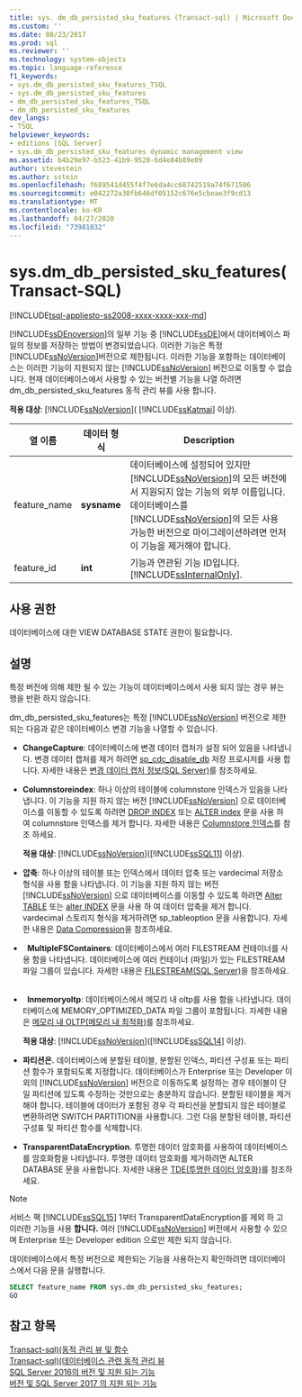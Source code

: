 ```yaml
---
title: sys. dm_db_persisted_sku_features (Transact-sql) | Microsoft Docs
ms.custom: ''
ms.date: 08/23/2017
ms.prod: sql
ms.reviewer: ''
ms.technology: system-objects
ms.topic: language-reference
f1_keywords:
- sys.dm_db_persisted_sku_features_TSQL
- sys.dm_db_persisted_sku_features
- dm_db_persisted_sku_features_TSQL
- dm_db_persisted_sku_features
dev_langs:
- TSQL
helpviewer_keywords:
- editions [SQL Server]
- sys.dm_db_persisted_sku_features dynamic management view
ms.assetid: b4b29e97-b523-41b9-9528-6d4e84b89e09
author: stevestein
ms.author: sstein
ms.openlocfilehash: f689541d455f4f7e6da4cc68742519a74f671506
ms.sourcegitcommit: e042272a38fb646df05152c676e5cbeae3f9cd13
ms.translationtype: MT
ms.contentlocale: ko-KR
ms.lasthandoff: 04/27/2020
ms.locfileid: "73981832"
---
```

# <a name="sysdm_db_persisted_sku_features-transact-sql"></a>sys.dm_db_persisted_sku_features(Transact-SQL)
[!INCLUDE[tsql-appliesto-ss2008-xxxx-xxxx-xxx-md](../../includes/tsql-appliesto-ss2008-xxxx-xxxx-xxx-md.md)]

  [!INCLUDE[ssDEnoversion](../../includes/ssdenoversion-md.md)]의 일부 기능 중 [!INCLUDE[ssDE](../../includes/ssde-md.md)]에서 데이터베이스 파일의 정보를 저장하는 방법이 변경되었습니다. 이러한 기능은 특정 [!INCLUDE[ssNoVersion](../../includes/ssnoversion-md.md)]버전으로 제한됩니다. 이러한 기능을 포함하는 데이터베이스는 이러한 기능이 지원되지 않는 [!INCLUDE[ssNoVersion](../../includes/ssnoversion-md.md)] 버전으로 이동할 수 없습니다. 현재 데이터베이스에서 사용할 수 있는 버전별 기능을 나열 하려면 dm_db_persisted_sku_features 동적 관리 뷰를 사용 합니다.
  
**적용 대상**: [!INCLUDE[ssNoVersion](../../includes/ssnoversion-md.md)]( [!INCLUDE[ssKatmai](../../includes/sskatmai-md.md)] 이상).
  
|열 이름|데이터 형식|Description|  
|-----------------|---------------|-----------------|  
|feature_name|**sysname**|데이터베이스에 설정되어 있지만 [!INCLUDE[ssNoVersion](../../includes/ssnoversion-md.md)]의 모든 버전에서 지원되지 않는 기능의 외부 이름입니다. 데이터베이스를 [!INCLUDE[ssNoVersion](../../includes/ssnoversion-md.md)]의 모든 사용 가능한 버전으로 마이그레이션하려면 먼저 이 기능을 제거해야 합니다.|  
|feature_id|**int**|기능과 연관된 기능 ID입니다. [!INCLUDE[ssInternalOnly](../../includes/ssinternalonly-md.md)].|  
  
## <a name="permissions"></a>사용 권한  
 데이터베이스에 대한 VIEW DATABASE STATE 권한이 필요합니다.  
  
## <a name="remarks"></a>설명  
 특정 버전에 의해 제한 될 수 있는 기능이 데이터베이스에서 사용 되지 않는 경우 뷰는 행을 반환 하지 않습니다.  
  
 dm_db_persisted_sku_features는 특정 [!INCLUDE[ssNoVersion](../../includes/ssnoversion-md.md)] 버전으로 제한 되는 다음과 같은 데이터베이스 변경 기능을 나열할 수 있습니다.  
  
-   **ChangeCapture**: 데이터베이스에 변경 데이터 캡처가 설정 되어 있음을 나타냅니다. 변경 데이터 캡처를 제거 하려면 [sp_cdc_disable_db](../../relational-databases/system-stored-procedures/sys-sp-cdc-disable-db-transact-sql.md) 저장 프로시저를 사용 합니다. 자세한 내용은 [변경 데이터 캡처 정보&#40;SQL Server&#41;](../../relational-databases/track-changes/about-change-data-capture-sql-server.md)를 참조하세요.  
  
-   **Columnstoreindex**: 하나 이상의 테이블에 columnstore 인덱스가 있음을 나타냅니다. 이 기능을 지원 하지 않는 버전 [!INCLUDE[ssNoVersion](../../includes/ssnoversion-md.md)] 으로 데이터베이스를 이동할 수 있도록 하려면 [DROP INDEX](../../t-sql/statements/drop-index-transact-sql.md) 또는 [ALTER index](../../t-sql/statements/alter-index-transact-sql.md) 문을 사용 하 여 columnstore 인덱스를 제거 합니다. 자세한 내용은 [Columnstore 인덱스](../../relational-databases/indexes/columnstore-indexes-overview.md)를 참조 하세요.  
  
    **적용 대상**: [!INCLUDE[ssNoVersion](../../includes/ssnoversion-md.md)]([!INCLUDE[ssSQL11](../../includes/sssql11-md.md)] 이상).  
  
-   **압축**: 하나 이상의 테이블 또는 인덱스에서 데이터 압축 또는 vardecimal 저장소 형식을 사용 함을 나타냅니다. 이 기능을 지원 하지 않는 버전 [!INCLUDE[ssNoVersion](../../includes/ssnoversion-md.md)] 으로 데이터베이스를 이동할 수 있도록 하려면 [Alter TABLE](../../t-sql/statements/alter-table-transact-sql.md) 또는 [alter INDEX](../../t-sql/statements/alter-index-transact-sql.md) 문을 사용 하 여 데이터 압축을 제거 합니다. vardecimal 스토리지 형식을 제거하려면 sp_tableoption 문을 사용합니다. 자세한 내용은 [Data Compression](../../relational-databases/data-compression/data-compression.md)을 참조하세요.  
  
-   **MultipleFSContainers**: 데이터베이스에서 여러 FILESTREAM 컨테이너를 사용 함을 나타냅니다. 데이터베이스에 여러 컨테이너 (파일)가 있는 FILESTREAM 파일 그룹이 있습니다. 자세한 내용은 [FILESTREAM&#40;SQL Server&#41;](../../relational-databases/blob/filestream-sql-server.md)을 참조하세요.  
  
-   **Inmemoryoltp**: 데이터베이스에서 메모리 내 oltp를 사용 함을 나타냅니다. 데이터베이스에 MEMORY_OPTIMIZED_DATA 파일 그룹이 포함됩니다. 자세한 내용은 [메모리 내 OLTP&#40;메모리 내 최적화&#41;](../../relational-databases/in-memory-oltp/in-memory-oltp-in-memory-optimization.md)를 참조하세요.  
  
  **적용 대상**: [!INCLUDE[ssNoVersion](../../includes/ssnoversion-md.md)]([!INCLUDE[ssSQL14](../../includes/sssql14-md.md)] 이상). 
  
-   **파티션은.** 데이터베이스에 분할된 테이블, 분할된 인덱스, 파티션 구성표 또는 파티션 함수가 포함되도록 지정합니다. 데이터베이스가 Enterprise 또는 Developer 이외의 [!INCLUDE[ssNoVersion](../../includes/ssnoversion-md.md)] 버전으로 이동하도록 설정하는 경우 테이블이 단일 파티션에 있도록 수정하는 것만으로는 충분하지 않습니다. 분할된 테이블을 제거해야 합니다. 테이블에 데이터가 포함된 경우 각 파티션을 분할되지 않은 테이블로 변환하려면 SWITCH PARTITION을 사용합니다. 그런 다음 분할된 테이블, 파티션 구성표 및 파티션 함수를 삭제합니다.  
  
-   **TransparentDataEncryption.** 투명한 데이터 암호화를 사용하여 데이터베이스를 암호화함을 나타냅니다. 투명한 데이터 암호화를 제거하려면 ALTER DATABASE 문을 사용합니다. 자세한 내용은 [TDE&#40;투명한 데이터 암호화&#41;](../../relational-databases/security/encryption/transparent-data-encryption.md)를 참조하세요.  

> [!NOTE]
> 서비스 팩 [!INCLUDE[ssSQL15](../../includes/sssql15-md.md)] 1부터 TransparentDataEncryption를 제외 하 고 이러한 기능을 사용 **합니다.** 여러 [!INCLUDE[ssNoVersion](../../includes/ssnoversion-md.md)] 버전에서 사용할 수 있으며 Enterprise 또는 Developer edition 으로만 제한 되지 않습니다.

 데이터베이스에서 특정 버전으로 제한되는 기능을 사용하는지 확인하려면 데이터베이스에서 다음 문을 실행합니다.  
  
```sql  
SELECT feature_name FROM sys.dm_db_persisted_sku_features;  
GO  
```  
  
## <a name="see-also"></a>참고 항목  
 [Transact-sql&#41;&#40;동적 관리 뷰 및 함수](~/relational-databases/system-dynamic-management-views/system-dynamic-management-views.md)   
 [Transact-sql&#41;&#40;데이터베이스 관련 동적 관리 뷰](../../relational-databases/system-dynamic-management-views/database-related-dynamic-management-views-transact-sql.md)   
 [SQL Server 2016의 버전 및 지원 되는 기능](../../sql-server/editions-and-components-of-sql-server-2016.md)   
 [버전 및 SQL Server 2017 의 지원 되는 기능](../../sql-server/editions-and-components-of-sql-server-2017.md)  
  
